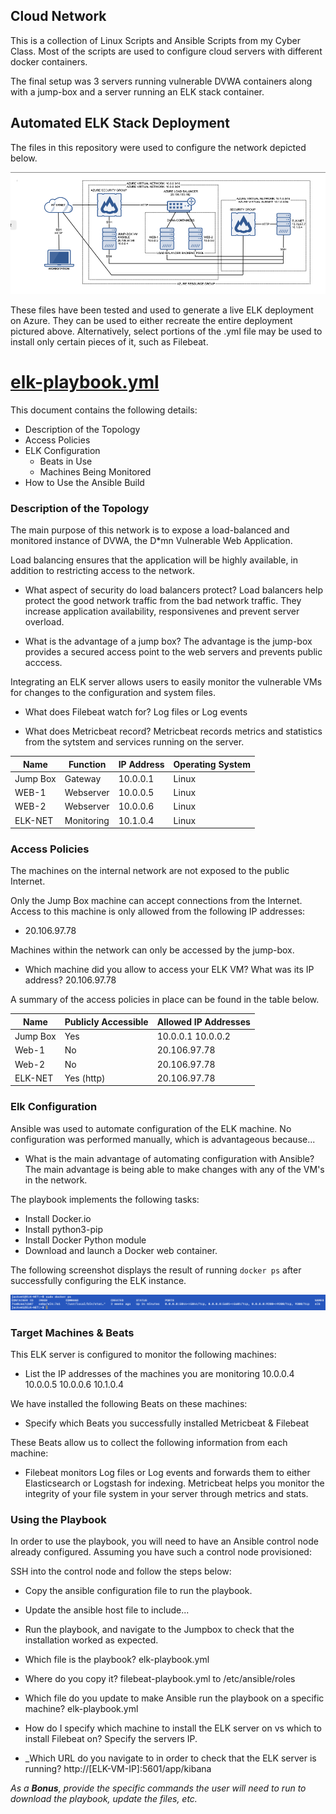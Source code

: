 ## Cloud Network

This is a collection of Linux Scripts and Ansible Scripts from my Cyber Class. Most of the scripts are used to configure cloud servers with different docker containers. 

The final setup was 3 servers running vulnerable DVWA containers along with a jump-box and a server running an ELK stack container.

## Automated ELK Stack Deployment

The files in this repository were used to configure the network depicted below.

![ELK NETWORK DIAGRAM](diagrams/elk-diagram.png)

These files have been tested and used to generate a live ELK deployment on Azure. They can be used to either recreate the entire deployment pictured above. Alternatively, select portions of the .yml file may be used to install only certain pieces of it, such as Filebeat.

# [elk-playbook.yml](ansible/elk-playbook.yml) 

This document contains the following details:
- Description of the Topology
- Access Policies
- ELK Configuration
  - Beats in Use
  - Machines Being Monitored
- How to Use the Ansible Build


### Description of the Topology

The main purpose of this network is to expose a load-balanced and monitored instance of DVWA, the D*mn Vulnerable Web Application.

Load balancing ensures that the application will be highly available, in addition to restricting access to the network.
- What aspect of security do load balancers protect? 
    Load balancers help protect the good network traffic from the bad network traffic. They increase application availability, responsivenes and prevent server overload. 

- What is the advantage of a jump box?
    The advantage is the jump-box provides a secured access point to the web servers and prevents public acccess. 

Integrating an ELK server allows users to easily monitor the vulnerable VMs for changes to the configuration and system files.
- What does Filebeat watch for? 
    Log files or Log events

- What does Metricbeat record? 
    Metricbeat records metrics and statistics from the sytstem and services running on the server.

| Name     | Function  | IP Address | Operating System |
|----------|-----------|------------|------------------|
| Jump Box | Gateway   | 10.0.0.1   | Linux            |
| WEB-1    | Webserver | 10.0.0.5   | Linux            |
| WEB-2    | Webserver | 10.0.0.6   | Linux            |
| ELK-NET  | Monitoring| 10.1.0.4   | Linux            |

### Access Policies

The machines on the internal network are not exposed to the public Internet. 

Only the Jump Box machine can accept connections from the Internet. Access to this machine is only allowed from the following IP addresses:
- 20.106.97.78

Machines within the network can only be accessed by the jump-box.
- Which machine did you allow to access your ELK VM? What was its IP address? 20.106.97.78

A summary of the access policies in place can be found in the table below.

| Name     | Publicly Accessible | Allowed IP Addresses |
|----------|---------------------|----------------------|
| Jump Box | Yes                 | 10.0.0.1 10.0.0.2    |
| Web-1    | No                  | 20.106.97.78         |
| Web-2    | No                  | 20.106.97.78         |
| ELK-NET  | Yes (http)          | 20.106.97.78         |

### Elk Configuration

Ansible was used to automate configuration of the ELK machine. No configuration was performed manually, which is advantageous because...
- What is the main advantage of automating configuration with Ansible? 
    The main advantage is being able to make changes with any of the VM's in the network. 

The playbook implements the following tasks:
- Install Docker.io
- Install python3-pip
- Install Docker Python module
- Download and launch a Docker web container. 

The following screenshot displays the result of running `docker ps` after successfully configuring the ELK instance.

![Docker PS](ansible/Images/docker_ps.png)

### Target Machines & Beats
This ELK server is configured to monitor the following machines:
- List the IP addresses of the machines you are monitoring
    10.0.0.4 10.0.0.5 10.0.0.6 10.1.0.4

We have installed the following Beats on these machines:
- Specify which Beats you successfully installed
    Metricbeat & Filebeat

These Beats allow us to collect the following information from each machine:
- Filebeat monitors Log files or Log events and forwards them to either Elasticsearch or Logstash for indexing.  Metricbeat helps you monitor the integrity of your file system in your server through metrics and stats.

### Using the Playbook
In order to use the playbook, you will need to have an Ansible control node already configured. Assuming you have such a control node provisioned: 

SSH into the control node and follow the steps below:
- Copy the ansible configuration file to run the playbook.
- Update the ansible host file to include...
- Run the playbook, and navigate to the Jumpbox to check that the installation worked as expected.


- Which file is the playbook? elk-playbook.yml 
- Where do you copy it? filebeat-playbook.yml to /etc/ansible/roles
- Which file do you update to make Ansible run the playbook on a specific machine? elk-playbook.yml 
- How do I specify which machine to install the ELK server on vs which to install Filebeat on? Specify the servers IP. 
- _Which URL do you navigate to in order to check that the ELK server is running? http://[ELK-VM-IP]:5601/app/kibana


_As a **Bonus**, provide the specific commands the user will need to run to download the playbook, update the files, etc._
